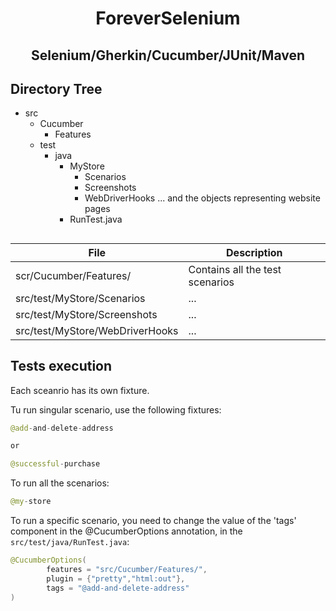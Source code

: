 <h1 align="center">ForeverSelenium</h1>
<h2 align="center">Selenium/Gherkin/Cucumber/JUnit/Maven</h2>


## Directory Tree

  - src
    - Cucumber
      - Features
    - test
      - java
        - MyStore
          - Scenarios 
          - Screenshots
          - WebDriverHooks
          ... and the objects representing website pages
        - RunTest.java

##

| File | Description |
| ------ | ------ |
| scr/Cucumber/Features/ | Contains all the test scenarios |
| src/test/MyStore/Scenarios| ... |
| src/test/MyStore/Screenshots| ... |
| src/test/MyStore/WebDriverHooks| ... |

## Tests execution

Each sceanrio has its own fixture.

Tu run singular scenario, use the following fixtures:
```java
@add-and-delete-address

or

@successful-purchase
```

To run all the scenarios:
```java
@my-store
```

To run a specific scenario, you need to change the value of the 'tags' component in the @CucumberOptions annotation, in the ```src/test/java/RunTest.java```:

```java
@CucumberOptions(
        features = "src/Cucumber/Features/",
        plugin = {"pretty","html:out"},
        tags = "@add-and-delete-address"
)
```
